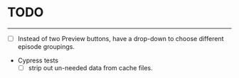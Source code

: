 # TODO

---

- [ ] Instead of two Preview buttons, have a drop-down to choose different episode groupings.
- Cypress tests
  - [ ] strip out un-needed data from cache files.
